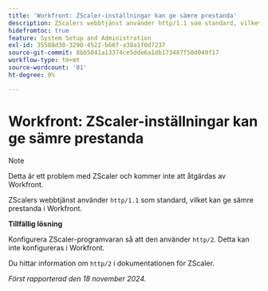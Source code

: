 ```yaml
---
title: 'Workfront: ZScaler-inställningar kan ge sämre prestanda'
description: ZScalers webbtjänst använder http/1.1 som standard, vilket kan ge sämre prestanda i Workfront.
hidefromtoc: true
feature: System Setup and Administration
exl-id: 35588d30-3290-4522-b66f-a38a1f0d7237
source-git-commit: 8bb5041a13374ce5dde6a1db173487f50d049f17
workflow-type: tm+mt
source-wordcount: '81'
ht-degree: 0%

---
```


# Workfront: ZScaler-inställningar kan ge sämre prestanda

>[!NOTE]
>
>Detta är ett problem med ZScaler och kommer inte att åtgärdas av Workfront.

ZScalers webbtjänst använder `http/1.1` som standard, vilket kan ge sämre prestanda i Workfront.

**Tillfällig lösning**

Konfigurera ZScaler-programvaran så att den använder `http/2`. Detta kan inte konfigureras i Workfront.

Du hittar information om `http/2` i dokumentationen för ZScaler.

_Först rapporterad den 18 november 2024._
